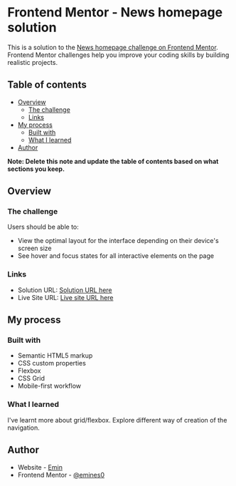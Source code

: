 # Frontend Mentor - News homepage solution

This is a solution to the [News homepage challenge on Frontend Mentor](https://www.frontendmentor.io/challenges/news-homepage-H6SWTa1MFl). Frontend Mentor challenges help you improve your coding skills by building realistic projects.

## Table of contents

- [Overview](#overview)
  - [The challenge](#the-challenge)
  - [Links](#links)
- [My process](#my-process)
  - [Built with](#built-with)
  - [What I learned](#what-i-learned)
- [Author](#author)

**Note: Delete this note and update the table of contents based on what sections you keep.**

## Overview

### The challenge

Users should be able to:

- View the optimal layout for the interface depending on their device's screen size
- See hover and focus states for all interactive elements on the page

### Links

- Solution URL: [Solution URL here](https://github.com/emines0/news-homepage)
- Live Site URL: [Live site URL here](https://news-homepage-eosin-one.vercel.app)

## My process

### Built with

- Semantic HTML5 markup
- CSS custom properties
- Flexbox
- CSS Grid
- Mobile-first workflow

### What I learned

I've learnt more about grid/flexbox. Explore different way of creation of the navigation.

## Author

- Website - [Emin](https://github.com/emines0)
- Frontend Mentor - [@emines0](https://www.frontendmentor.io/profile/emines0)

